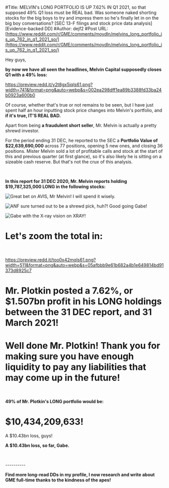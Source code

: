 #Title: MELVIN's LONG PORTFOLIO IS UP 7.62% IN Q1 2021, so that supposed 49% Q1 loss must be REAL bad. Was someone naked shorting stocks for the big boys to try and impress them so he's finally let in on the big boy conversations? [SEC 13-F filings and stock price data analysis] [Evidence-backed DD]
#Author: dejf2
#Post URL: [https://www.reddit.com/r/GME/comments/moydln/melvins_long_portfolio_is_up_762_in_q1_2021_so/](https://www.reddit.com/r/GME/comments/moydln/melvins_long_portfolio_is_up_762_in_q1_2021_so/)


Hey guys,

**by now we have all seen the headlines, Melvin Capital supposedly closes Q1 with a 49% loss:**

https://preview.redd.it/y2t8gx5iqls61.png?width=741&format=png&auto=webp&s=002ea298dff1ea89b3388fd33ba24b0923a600b0

Of course, whether that's true or not remains to be seen, but I have just spent half an hour inputting stock price changes into Melvin's portfolio, and **if it's true, IT'S REAL BAD.**

Apart from being **a fraudulent short seller**, Mr. Melvin is actually a pretty shrewd investor.

For the period ending 31 DEC, he reported to the SEC a **Portfolio Value of $22,639,690,000** across 77 positions, opening 5 new ones, and closing 36 positions. Mister Melvin sold a lot of profitable calls and stock at the start of this and previous quarter (at first glance), so it's also likely he is sitting on a sizeable cash reserve. But that's not the crux of this analysis.

&#x200B;

**In this report for 31 DEC 2020, Mr. Melvin reports holding $19,787,325,000 LONG in the following stocks:**

![ Great bet on AVIS, Mr Melvin! I will spend it wisely. ](https://preview.redd.it/hr7vlwnjqls61.png?width=1237&format=png&auto=webp&s=9d11ea5b064f6069168c48e1867b6dbd4237f88a)

![ ANF sure turned out to be a shrewd pick, huh?! Good going Gabe! ](https://preview.redd.it/bpqj8hmkqls61.png?width=1123&format=png&auto=webp&s=c2d6405f9d8e2972112627d2ec3ef7e27846fb6d)

![ Gabe with the X-ray vision on XRAY! ](https://preview.redd.it/gz9g0mglqls61.png?width=1122&format=png&auto=webp&s=99162f28d1fb13527e5cea35954999970acfafa2)

# Let's zoom the total in:

&#x200B;

https://preview.redd.it/too0x42mqls61.png?width=511&format=png&auto=webp&s=05afbbb9e61b682a4b1e649814bd91373d8925c7

# Mr. Plotkin posted a 7.62%, or $1.507bn profit in his LONG holdings between the 31 DEC report, and 31 March 2021!

# Well done Mr. Plotkin! Thank you for making sure you have enough liquidity to pay any liabilities that may come up in the future!

&#x200B;

**49% of Mr. Plotkin's LONG portfolio would be:**

# $10,434,209,633!

A $10.43bn loss, guys!

**A $10.43bn loss, so far, Gabe.**

&#x200B;

\----------

**Find more long-read DDs in my profile, I now research and write about GME full-time thanks to the kindness of the apes!**